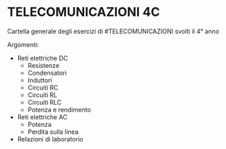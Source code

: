 # TELECOMUNICAZIONI 4C

Cartella generale degli esercizi di #TELECOMUNICAZIONI svolti il 4° anno

Argomenti:
- Reti elettriche DC
  - Resistenze
  - Condensatori
  - Induttori
  - Circuiti RC
  - Circuiti RL
  - Circuiti RLC
  - Potenza e rendimento
- Reti elettriche AC
  - Potenza
  - Perdita sulla linea
- Relazioni di laboratorio
